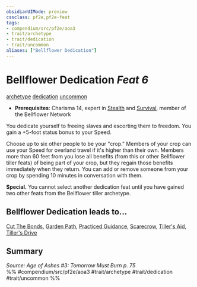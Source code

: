 ```yaml
---
obsidianUIMode: preview
cssclass: pf2e,pf2e-feat
tags:
- compendium/src/pf2e/aoa3
- trait/archetype
- trait/dedication
- trait/uncommon
aliases: ["Bellflower Dedication"]
---
```

# Bellflower Dedication  *Feat 6*  
[archetype](../../Rules/traits/archetype.md)  [dedication](../../Rules/traits/dedication.md)  [uncommon](../../Rules/traits/uncommon.md)  

- **Prerequisites**: Charisma 14, expert in [Stealth](../skills.md#Stealth) and [Survival](../skills.md#Survival), member of the Bellflower Network

You dedicate yourself to freeing slaves and escorting them to freedom. You gain a +5-foot status bonus to your Speed.

Choose up to six other people to be your "crop." Members of your crop can use your Speed for overland travel if it's higher than their own. Members more than 60 feet from you lose all benefits (from this or other Bellflower tiller feats) of being part of your crop, but they regain those benefits immediately when they return. You can add or remove someone from your crop by spending 10 minutes in conversation with them.

**Special.** You cannot select another dedication feat until you have gained two other feats from the Bellflower tiller archetype.

## Bellflower Dedication leads to...

[Cut The Bonds](cut-the-bonds-aoa3.md), [Garden Path](garden-path-aoa3.md), [Practiced Guidance](practiced-guidance-aoa3.md), [Scarecrow](scarecrow-aoa3.md), [Tiller's Aid](tillers-aid-aoa3.md), [Tiller's Drive](tillers-drive-aoa3.md)

## Summary

*Source: Age of Ashes #3: Tomorrow Must Burn p. 75*  
%% #compendium/src/pf2e/aoa3 #trait/archetype #trait/dedication #trait/uncommon %%
